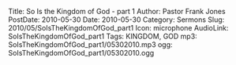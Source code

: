Title: So Is the Kingdom of God - part 1
Author: Pastor Frank Jones
PostDate: 2010-05-30
Date: 2010-05-30
Category: Sermons
Slug: 2010/05/SoIsTheKingdomOfGod_part1
Icon: microphone
AudioLink: SoIsTheKingdomOfGod_part1
Tags: KINGDOM, GOD
mp3: SoIsTheKingdomOfGod_part1/05302010.mp3
ogg: SoIsTheKingdomOfGod_part1/05302010.ogg
